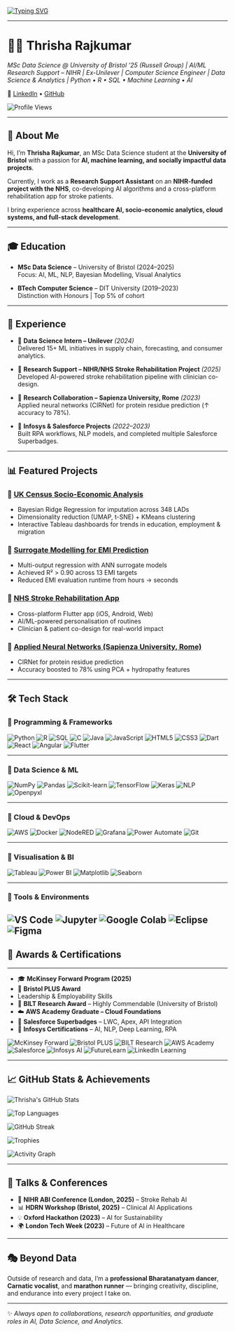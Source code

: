 [![Typing SVG](https://readme-typing-svg.demolab.com?font=Fira+Code&weight=600&size=22&pause=600&color=007BFF&center=true&vCenter=true&width=1000&lines=MSc+Data+Science+%40+Bristol+’25+(Russell+Group);AI%2FML+Research+Support+–+NIHR;Ex-Unilever+%7C+CS+Engineer;Python+•+R+•+SQL+•+Machine+Learning+•+AI)](https://git.io/typing-svg)

---

# 👩‍💻 Thrisha Rajkumar  

*MSc Data Science @ University of Bristol ’25 (Russell Group) | AI/ML Research Support – NIHR | Ex-Unilever | Computer Science Engineer | Data Science & Analytics | Python • R • SQL • Machine Learning • AI*


🔗 [LinkedIn](https://www.linkedin.com/in/thrisha-rajkumar/) • [GitHub](https://github.com/thrisharajkumar)  

![Profile Views](https://komarev.com/ghpvc/?username=thrisharajkumar&color=brightgreen&style=flat-square)  

---

## 👋 About Me  

Hi, I’m **Thrisha Rajkumar**, an MSc Data Science student at the **University of Bristol** with a passion for **AI, machine learning, and socially impactful data projects**.  

Currently, I work as a **Research Support Assistant** on an **NIHR-funded project with the NHS**, co-developing AI algorithms and a cross-platform rehabilitation app for stroke patients.  

I bring experience across **healthcare AI, socio-economic analytics, cloud systems, and full-stack development**.  

---
## 🎓 Education  

- **MSc Data Science** – University of Bristol (2024–2025)  
  Focus: AI, ML, NLP, Bayesian Modelling, Visual Analytics  

- **BTech Computer Science** – DIT University (2019–2023)  
  Distinction with Honours | Top 5% of cohort  

---

## 💼 Experience  

- 🏢 **Data Science Intern – Unilever** *(2024)*  
  Delivered 15+ ML initiatives in supply chain, forecasting, and consumer analytics.  

- 🏥 **Research Support – NIHR/NHS Stroke Rehabilitation Project** *(2025)*  
  Developed AI-powered stroke rehabilitation pipeline with clinician co-design.  

- 🧪 **Research Collaboration – Sapienza University, Rome** *(2023)*  
  Applied neural networks (CIRNet) for protein residue prediction (↑ accuracy to 78%).  

- 🏫 **Infosys & Salesforce Projects** *(2022–2023)*  
  Built RPA workflows, NLP models, and completed multiple Salesforce Superbadges.  

---

## 📊 Featured Projects  

### 🔹 [UK Census Socio-Economic Analysis](#)  
- Bayesian Ridge Regression for imputation across 348 LADs  
- Dimensionality reduction (UMAP, t-SNE) + KMeans clustering  
- Interactive Tableau dashboards for trends in education, employment & migration  

### 🔹 [Surrogate Modelling for EMI Prediction](#)  
- Multi-output regression with ANN surrogate models  
- Achieved R² > 0.90 across 13 EMI targets  
- Reduced EMI evaluation runtime from hours → seconds  

### 🔹 [NHS Stroke Rehabilitation App](#)  
- Cross-platform Flutter app (iOS, Android, Web)  
- AI/ML-powered personalisation of routines  
- Clinician & patient co-design for real-world impact  

### 🔹 [Applied Neural Networks (Sapienza University, Rome)](#)  
- CIRNet for protein residue prediction  
- Accuracy boosted to 78% using PCA + hydropathy features  

---
## 🛠️ Tech Stack  

### 🔹 Programming & Frameworks  
![Python](https://img.shields.io/badge/Python-3776AB?style=for-the-badge&logo=python&logoColor=white)
![R](https://img.shields.io/badge/R-276DC3?style=for-the-badge&logo=r&logoColor=white)
![SQL](https://img.shields.io/badge/SQL-003B57?style=for-the-badge&logo=postgresql&logoColor=white)
![C](https://img.shields.io/badge/C-00599C?style=for-the-badge&logo=c&logoColor=white)
![Java](https://img.shields.io/badge/Java-007396?style=for-the-badge&logo=java&logoColor=white)
![JavaScript](https://img.shields.io/badge/JavaScript-F7DF1E?style=for-the-badge&logo=javascript&logoColor=black)
![HTML5](https://img.shields.io/badge/HTML5-E34F26?style=for-the-badge&logo=html5&logoColor=white)
![CSS3](https://img.shields.io/badge/CSS3-1572B6?style=for-the-badge&logo=css3&logoColor=white)
![Dart](https://img.shields.io/badge/Dart-0175C2?style=for-the-badge&logo=dart&logoColor=white)
![React](https://img.shields.io/badge/React-20232A?style=for-the-badge&logo=react&logoColor=61DAFB)
![Angular](https://img.shields.io/badge/Angular-DD0031?style=for-the-badge&logo=angular&logoColor=white)
![Flutter](https://img.shields.io/badge/Flutter-02569B?style=for-the-badge&logo=flutter&logoColor=white)

---

### 🔹 Data Science & ML  
![NumPy](https://img.shields.io/badge/NumPy-013243?style=for-the-badge&logo=numpy&logoColor=white)
![Pandas](https://img.shields.io/badge/Pandas-150458?style=for-the-badge&logo=pandas&logoColor=white)
![Scikit-learn](https://img.shields.io/badge/Scikit--Learn-F7931E?style=for-the-badge&logo=scikit-learn&logoColor=white)
![TensorFlow](https://img.shields.io/badge/TensorFlow-FF6F00?style=for-the-badge&logo=tensorflow&logoColor=white)
![Keras](https://img.shields.io/badge/Keras-D00000?style=for-the-badge&logo=keras&logoColor=white)
![NLP](https://img.shields.io/badge/NLP-BERT%2FLSTM%2FCRF-blueviolet?style=for-the-badge)
![Openpyxl](https://img.shields.io/badge/Openpyxl-FFD43B?style=for-the-badge&logo=python&logoColor=black)

---

### 🔹 Cloud & DevOps  
![AWS](https://img.shields.io/badge/AWS-FF9900?style=for-the-badge&logo=amazon-aws&logoColor=white)
![Docker](https://img.shields.io/badge/Docker-2496ED?style=for-the-badge&logo=docker&logoColor=white)
![NodeRED](https://img.shields.io/badge/Node--RED-8F0000?style=for-the-badge&logo=nodered&logoColor=white)
![Grafana](https://img.shields.io/badge/Grafana-F46800?style=for-the-badge&logo=grafana&logoColor=white)
![Power Automate](https://img.shields.io/badge/Power%20Automate-0066FF?style=for-the-badge&logo=power-automate&logoColor=white)
![Git](https://img.shields.io/badge/Git-F05032?style=for-the-badge&logo=git&logoColor=white)

---

### 🔹 Visualisation & BI  
![Tableau](https://img.shields.io/badge/Tableau-E97627?style=for-the-badge&logo=tableau&logoColor=white)
![Power BI](https://img.shields.io/badge/Power%20BI-F2C811?style=for-the-badge&logo=powerbi&logoColor=black)
![Matplotlib](https://img.shields.io/badge/Matplotlib-00427E?style=for-the-badge&logo=plotly&logoColor=white)
![Seaborn](https://img.shields.io/badge/Seaborn-4C8CBF?style=for-the-badge&logo=python&logoColor=white)

---

### 🔹 Tools & Environments  
![VS Code](https://img.shields.io/badge/VS%20Code-007ACC?style=for-the-badge&logo=visual-studio-code&logoColor=white)
![Jupyter](https://img.shields.io/badge/Jupyter-F37626?style=for-the-badge&logo=jupyter&logoColor=white)
![Google Colab](https://img.shields.io/badge/Google%20Colab-F9AB00?style=for-the-badge&logo=googlecolab&logoColor=black)
![Eclipse](https://img.shields.io/badge/Eclipse-2C2255?style=for-the-badge&logo=eclipse&logoColor=white)
![Figma](https://img.shields.io/badge/Figma-F24E1E?style=for-the-badge&logo=figma&logoColor=white)
---

## 🏅 Awards & Certifications  

---
- 🎓 **McKinsey Forward Program (2025)**
- 🥇 **Bristol PLUS Award**
- Leadership & Employability Skills
- 🧪 **BILT Research Award** – Highly Commendable (University of Bristol)
- ☁️ **AWS Academy Graduate – Cloud Foundations**
- 🔑 **Salesforce Superbadges** – LWC, Apex, API Integration
- 🤖 **Infosys Certifications** – AI, NLP, Deep Learning, RPA

![McKinsey Forward](https://img.shields.io/badge/McKinsey-Forward%20Program-blue?style=for-the-badge&logo=mckinsey&logoColor=white)
![Bristol PLUS](https://img.shields.io/badge/Bristol-PLUS%20Award-9cf?style=for-the-badge&logo=university-of-bristol&logoColor=white)
![BILT Research](https://img.shields.io/badge/BILT-Research%20Award-orange?style=for-the-badge)
![AWS Academy](https://img.shields.io/badge/AWS-Cloud%20Foundations-FF9900?style=for-the-badge&logo=amazon-aws&logoColor=white)
![Salesforce](https://img.shields.io/badge/Salesforce-Superbadges-00A1E0?style=for-the-badge&logo=salesforce&logoColor=white)
![Infosys AI](https://img.shields.io/badge/Infosys-AI%20%7C%20DL%20%7C%20NLP%20%7C%20RPA-blue?style=for-the-badge)
![FutureLearn](https://img.shields.io/badge/FutureLearn-Innovation%20%26%20Enterprise-FF69B4?style=for-the-badge&logo=futurelearn&logoColor=white)
![LinkedIn Learning](https://img.shields.io/badge/LinkedIn-Full%20Stack%20Web%20Development-0A66C2?style=for-the-badge&logo=linkedin&logoColor=white)

---
## 📈 GitHub Stats & Achievements

<!-- Core stats (rounded, gradient bg, gold icons, blue titles) -->
![Thrisha's GitHub Stats](https://github-readme-stats.vercel.app/api?username=thrisharajkumar&show_icons=true&rank_icon=github&border_radius=20&bg_color=20,0d1117,1a1f2e&title_color=00BFFF&text_color=E6EDF3&icon_color=FFD700)

<!-- Top languages (rounded, same palette) -->
![Top Languages](https://github-readme-stats.vercel.app/api/top-langs/?username=thrisharajkumar&layout=compact&border_radius=20&bg_color=20,0d1117,1a1f2e&title_color=00BFFF&text_color=E6EDF3)

<!-- Streak (rounded, gold ring + warm fire, blue labels) -->
![GitHub Streak](https://streak-stats.demolab.com?user=thrisharajkumar&border_radius=20&background=0D1117&ring=FFD700&fire=FF8C00&currStreakLabel=00BFFF&sideLabels=E6EDF3&dates=8892A6)

<!-- Trophies (fun & gold-themed with rounded cards) -->
![Trophies](https://github-profile-trophy.vercel.app/?username=thrisharajkumar&theme=algolia&margin-w=15&margin-h=15&no-frame=true&row=1&column=6&title=MultiLanguage,Commits,Repositories,Experience,Stars,Followers&no-bg=true)


<!-- Activity graph (blue line + gold points, dark bg, rounded) -->
![Activity Graph](https://github-readme-activity-graph.vercel.app/graph?username=thrisharajkumar&bg_color=0D1117&color=00BFFF&line=00BFFF&point=FFD700&area=true&area_color=1a66ff&hide_border=true)

---
## 🎤 Talks & Conferences  

- 🧠 **NIHR ABI Conference (London, 2025)** – Stroke Rehab AI  
- 📊 **HDRN Workshop (Bristol, 2025)** – Clinical AI Applications  
- 💡 **Oxford Hackathon (2023)** – AI for Sustainability  
- 🌍 **London Tech Week (2023)** – Future of AI in Healthcare  

---

## 🎭 Beyond Data  

Outside of research and data, I’m a **professional Bharatanatyam dancer**, **Carnatic vocalist**, and **marathon runner** — bringing creativity, discipline, and endurance into every project I take on.  

---

✨ *Always open to collaborations, research opportunities, and graduate roles in AI, Data Science, and Analytics.*  
